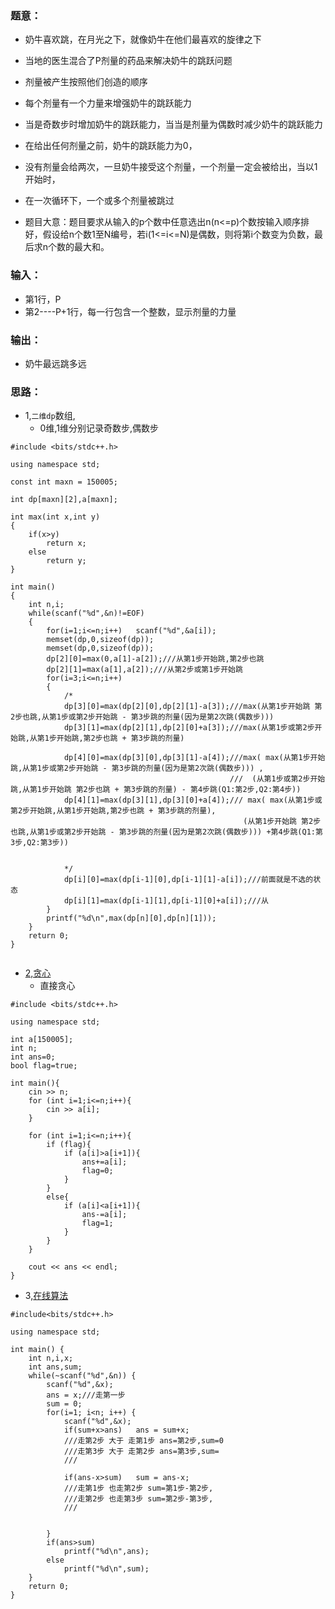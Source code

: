 ### 题意：
* 奶牛喜欢跳，在月光之下，就像奶牛在他们最喜欢的旋律之下

* 当地的医生混合了P剂量的药品来解决奶牛的跳跃问题
* 剂量被产生按照他们创造的顺序
* 每个剂量有一个力量来增强奶牛的跳跃能力
* 当是奇数步时增加奶牛的跳跃能力，当当是剂量为偶数时减少奶牛的跳跃能力
* 在给出任何剂量之前，奶牛的跳跃能力为0，

* 没有剂量会给两次，一旦奶牛接受这个剂量，一个剂量一定会被给出，当以1开始时，
* 在一次循环下，一个或多个剂量被跳过

* 题目大意：题目要求从输入的p个数中任意选出n(n<=p)个数按输入顺序排好，假设给n个数1至N编号，若i(1<=i<=N)是偶数，则将第i个数变为负数，最后求n个数的最大和。

### 输入：
* 第1行，P
* 第2----P+1行，每一行包含一个整数，显示剂量的力量

### 输出：
* 奶牛最远跳多远

### 思路：

* 1,```二维dp```数组,
  * 0维,1维分别记录奇数步,偶数步
  
  
```
#include <bits/stdc++.h>

using namespace std;

const int maxn = 150005;

int dp[maxn][2],a[maxn];

int max(int x,int y)
{
	if(x>y)
		return x;
	else
		return y;
}

int main()
{
    int n,i;
	while(scanf("%d",&n)!=EOF)
	{
        for(i=1;i<=n;i++)   scanf("%d",&a[i]);
		memset(dp,0,sizeof(dp));
		memset(dp,0,sizeof(dp));
		dp[2][0]=max(0,a[1]-a[2]);///从第1步开始跳,第2步也跳
		dp[2][1]=max(a[1],a[2]);///从第2步或第1步开始跳
		for(i=3;i<=n;i++)
		{
		    /*
		    dp[3][0]=max(dp[2][0],dp[2][1]-a[3]);///max(从第1步开始跳 第2步也跳,从第1步或第2步开始跳 - 第3步跳的剂量(因为是第2次跳(偶数步)))
		    dp[3][1]=max(dp[2][1],dp[2][0]+a[3]);///max(从第1步或第2步开始跳,从第1步开始跳,第2步也跳 + 第3步跳的剂量)
		    
		    dp[4][0]=max(dp[3][0],dp[3][1]-a[4]);///max( max(从第1步开始跳,从第1步或第2步开始跳 - 第3步跳的剂量(因为是第2次跳(偶数步))) ,
                                                 ///  (从第1步或第2步开始跳,从第1步开始跳 第2步也跳 + 第3步跳的剂量) - 第4步跳(Q1:第2步,Q2:第4步))
		    dp[4][1]=max(dp[3][1],dp[3][0]+a[4]);/// max( max(从第1步或第2步开始跳,从第1步开始跳,第2步也跳 + 第3步跳的剂量),
                                                    (从第1步开始跳 第2步也跳,从第1步或第2步开始跳 - 第3步跳的剂量(因为是第2次跳(偶数步))) +第4步跳(Q1:第3步,Q2:第3步))
		    
		    
		    */
			dp[i][0]=max(dp[i-1][0],dp[i-1][1]-a[i]);///前面就是不选的状态
		    dp[i][1]=max(dp[i-1][1],dp[i-1][0]+a[i]);///从
		}
		printf("%d\n",max(dp[n][0],dp[n][1]));
	}
	return 0;
}


```

* [2,贪心](https://blog.csdn.net/zqf3535/article/details/78400782)
  * 直接贪心
  
```
#include <bits/stdc++.h>

using namespace std;

int a[150005];
int n;
int ans=0;
bool flag=true;

int main(){
    cin >> n;
    for (int i=1;i<=n;i++){
        cin >> a[i];
    }

    for (int i=1;i<=n;i++){
        if (flag){
            if (a[i]>a[i+1]){
                ans+=a[i];
                flag=0;
            }
        }
        else{
            if (a[i]<a[i+1]){
                ans-=a[i];
                flag=1;
            }
        }
    }

    cout << ans << endl;
}
```
* 3,[在线算法]()

```
#include<bits/stdc++.h>

using namespace std;

int main() {
    int n,i,x;
    int ans,sum;
    while(~scanf("%d",&n)) {
        scanf("%d",&x);
        ans = x;///走第一步
        sum = 0;
        for(i=1; i<n; i++) {
            scanf("%d",&x);
            if(sum+x>ans)   ans = sum+x;
            ///走第2步 大于 走第1步 ans=第2步,sum=0
            ///走第3步 大于 走第2步 ans=第3步,sum=
            ///
            
            if(ans-x>sum)   sum = ans-x;
            ///走第1步 也走第2步 sum=第1步-第2步, 
            ///走第2步 也走第3步 sum=第2步-第3步,
            ///
            
            
        }
        if(ans>sum)
            printf("%d\n",ans);
        else
            printf("%d\n",sum);
    }
    return 0;
}
```


